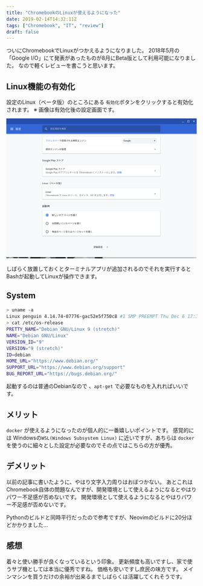 ```yaml
---
title: "ChromebookのLinuxが使えるようになった"
date: 2019-02-14T14:32:11Z
tags: ["Chromebook", "IT", "review"]
draft: false
---
```


ついにChromebookでLinuxがつかえるようになりました。
2018年5月の「Google I/O」にて発表があったものが8月にBeta版として利用可能になりました。
なので軽くレビューを書こうと思います。

## Linux機能の有効化

設定のLinux（ベータ版）のところにある `有効化`ボタンをクリックすると有効化されます。
※ 画像は有効化後の設定画面です。

![screenshot](./screenshot.png)

しばらく放置しておくとターミナルアプリが追加されるのでそれを実行するとBashが起動してLinuxが操作できます。

## System

```sh
> uname -a
Linux penguin 4.14.74-07776-gac52e5f750c8 #1 SMP PREEMPT Thu Dec 6 17:36:39 PST 2018x86_64 GNU/Linux
> cat /etc/os-release
PRETTY_NAME="Debian GNU/Linux 9 (stretch)"
NAME="Debian GNU/Linux"
VERSION_ID="9"
VERSION="9 (stretch)"
ID=debian
HOME_URL="https://www.debian.org/"
SUPPORT_URL="https://www.debian.org/support"
BUG_REPORT_URL="https://bugs.debian.org/"
```

起動するのは普通のDebianなので 、`apt-get` で必要なものを入れればいいです。

## メリット

`docker` が使えるようになったのが個人的に一番嬉しいポイントです。
感覚的には Windowsの`WSL(Windows Subsystem Linux)` に近いですが、あちらは `docker` を使うのに細々とした設定が必要なのでその点ではこちらの方が優秀。

## デメリット

以前の記事に書いたように、やはり文字入力周りはおぼつかない。
あとこれはChromebook自体の問題なんですが、開発環境として使えるようになるとやはりパワー不足感が否めないです。
開発環境として使えるようになるとやはりパワー不足感が否めないです。

Pythonのビルドと同時平行だったので参考ですが、Neovimのビルドに20分ほどかかりました…

## 感想

着々と使い勝手が良くなっているという印象。
更新頻度も高いですし、家で使うサブ機としては本当に優秀ですね。
価格も安いですし庶民の味方です。
メインマシンを買うだけの余裕が出来るまでしばらくは活躍してくれそうです。
